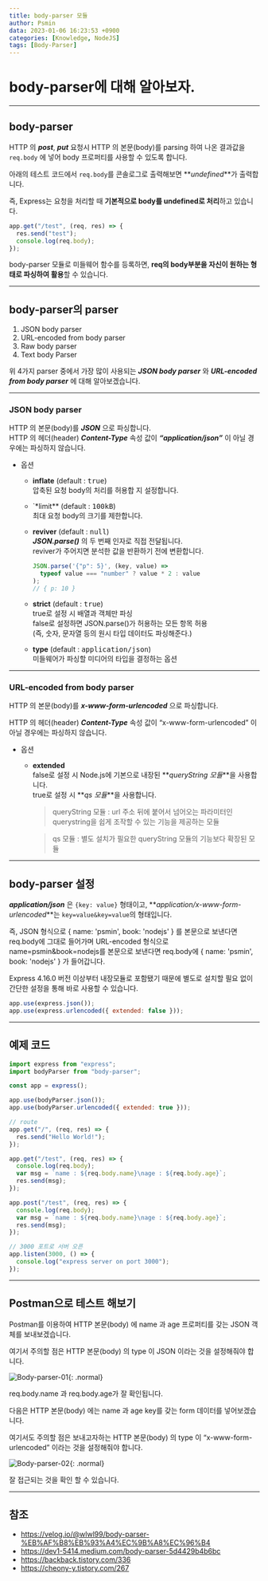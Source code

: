 ```yaml
---
title: body-parser 모듈
author: Psmin
data: 2023-01-06 16:23:53 +0900
categories: [Knowledge, NodeJS]
tags: [Body-Parser]
---
```


# body-parser에 대해 알아보자.

---

## body-parser

HTTP 의 **_post_**, **_put_** 요청시 HTTP 의 본문(body)를 parsing 하여 나온 결과값을 `req.body` 에 넣어 body 프로퍼티를 사용할 수 있도록 합니다.

아래의 테스트 코드에서 `req.body`를 콘솔로그로 출력해보면 **_undefined_**가 출력합니다.

즉, Express는 요청을 처리할 때 **기본적으로 body를 undefined로 처리**하고 있습니다.

```js
app.get("/test", (req, res) => {
  res.send("test");
  console.log(req.body);
});
```

body-parser 모듈로 미들웨어 함수를 등록하면, **req의 body부분을 자신이 원하는 형태로 파싱하여 활용**할 수 있습니다.

---

## body-parser의 parser

1. JSON body parser
2. URL-encoded from body parser
3. Raw body parser
4. Text body Parser

위 4가지 parser 중에서 가장 많이 사용되는 **_JSON body parser_** 와 **_URL-encoded from body parser_** 에 대해 알아보겠습니다.

---

### JSON body parser

HTTP 의 본문(body)를 **_JSON_** 으로 파싱합니다.  
HTTP 의 헤더(header) **_Content-Type_** 속성 값이 **_“application/json”_** 이 아닐 경우에는 파싱하지 않습니다.

- 옵션

  - **inflate** (default : <kbd>true</kbd>)  
    압축된 요청 body의 처리를 허용합 지 설정합니다.

  - `\*limit\*\* (default : <kbd>100kB</kbd>)  
    최대 요청 body의 크기를 제한합니다.

  - **reviver** (default : <kbd>null</kbd>)  
    **_JSON.parse()_** 의 두 번째 인자로 직접 전달됩니다.  
    reviver가 주어지면 분석한 값을 반환하기 전에 변환합니다.

    ```js
    JSON.parse('{"p": 5}', (key, value) =>
      typeof value === "number" ? value * 2 : value
    );
    // { p: 10 }
    ```

  - **strict** (default : <kbd>true</kbd>)  
    true로 설정 시 배열과 객체만 파싱  
    false로 설정하면 JSON.parse()가 허용하는 모든 항목 허용  
    (즉, 숫자, 문자열 등의 원시 타입 데이터도 파싱해준다.)

  - **type** (default : <kbd>application/json</kbd>)  
    미들웨어가 파싱할 미디어의 타입을 결정하는 옵션

---

### URL-encoded from body parser

HTTP 의 본문(body)를 **_x-www-form-urlencoded_** 으로 파싱합니다.

HTTP 의 헤더(header) **_Content-Type_** 속성 값이 “x-www-form-urlencoded” 이 아닐 경우에는 파싱하지 않습니다.

- 옵션

  - **extended**  
    false로 설정 시 Node.js에 기본으로 내장된 **_queryString 모듈_**을 사용합니다.  
    true로 설정 시 **_qs 모듈_**을 사용합니다.

    > queryString 모듈 : url 주소 뒤에 붙어서 넘어오는 파라미터인 querystring을 쉽게 조작할 수 있는 기능을 제공하는 모듈

    > qs 모듈 : 별도 설치가 필요한 queryString 모듈의 기능보다 확장된 모듈

---

## body-parser 설정

**_application/json_** 은 `{key: value}` 형태이고, **_application/x-www-form-urlencoded_**는 `key=value&key=value`의 형태입니다.

즉, JSON 형식으로 { name: 'psmin', book: 'nodejs' } 를 본문으로 보낸다면 req.body에 그대로 들어가며 URL-encoded 형식으로 name=psmin&book=nodejs를 본문으로 보낸다면
req.body에 { name: 'psmin', book: 'nodejs' } 가 들어갑니다.

Express 4.16.0 버전 이상부터 내장모듈로 포함됐기 때문에 별도로 설치할 필요 없이 간단한 설정을 통해 바로 사용할 수 있습니다.

```js
app.use(express.json());
app.use(express.urlencoded({ extended: false }));
```

---

## 예제 코드

```js
import express from "express";
import bodyParser from "body-parser";

const app = express();

app.use(bodyParser.json());
app.use(bodyParser.urlencoded({ extended: true }));

// route
app.get("/", (req, res) => {
  res.send("Hello World!");
});

app.get("/test", (req, res) => {
  console.log(req.body);
  var msg = `name : ${req.body.name}\nage : ${req.body.age}`;
  res.send(msg);
});

app.post("/test", (req, res) => {
  console.log(req.body);
  var msg = `name : ${req.body.name}\nage : ${req.body.age}`;
  res.send(msg);
});

// 3000 포트로 서버 오픈
app.listen(3000, () => {
  console.log("express server on port 3000");
});
```

---

## Postman으로 테스트 해보기

Postman를 이용하여 HTTP 본문(body) 에 name 과 age 프로퍼티를 갖는 JSON 객체를 보내보겠습니다.

여기서 주의할 점은 HTTP 본문(body) 의 type 이 JSON 이라는 것을 설정해줘야 합니다.

![Body-parser-01](/assets/img/postman-bodyparser-01.png){: .normal}

req.body.name 과 req.body.age가 잘 확인됩니다.

다음은 HTTP 본문(body) 에는 name 과 age key를 갖는 form 데이터를 넣어보겠습니다.

여기서도 주의할 점은 보내고자하는 HTTP 본문(body) 의 type 이 “x-www-form-urlencoded” 이라는 것을 설정해줘야 합니다.

![Body-parser-02](/assets/img/postman-bodyparser-02.png){: .normal}

잘 접근되는 것을 확인 할 수 있습니다.

---

## 참조

- <https://velog.io/@wlwl99/body-parser-%EB%AF%B8%EB%93%A4%EC%9B%A8%EC%96%B4>
- <https://dev1-5414.medium.com/body-parser-5d4429b4b6bc>
- <https://backback.tistory.com/336>
- <https://cheony-y.tistory.com/267>
